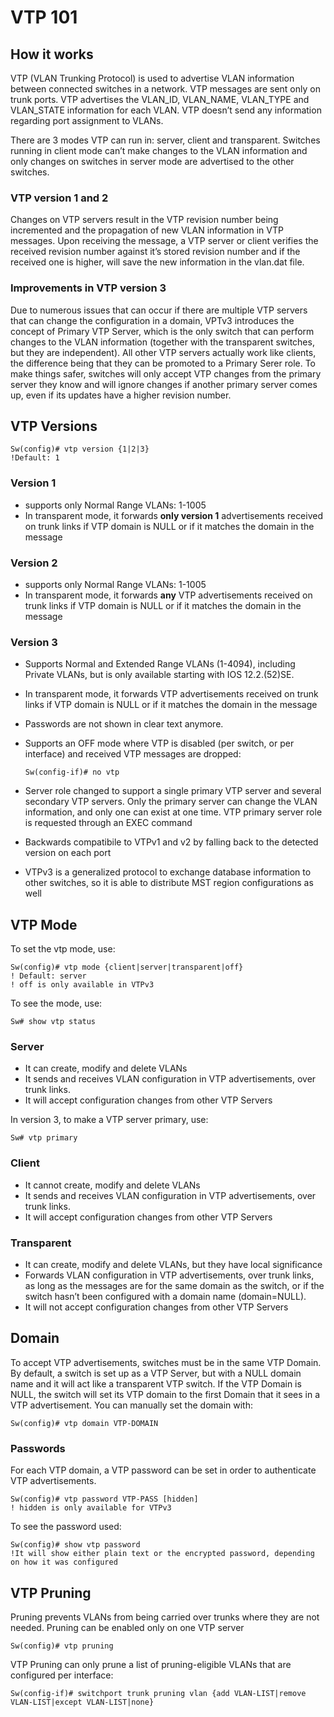 # VTP 101

## How it works

VTP (VLAN Trunking Protocol) is used to advertise VLAN information between connected switches in a network. VTP messages are sent only on trunk ports. VTP advertises the VLAN\_ID, VLAN\_NAME, VLAN\_TYPE and VLAN\_STATE information for each VLAN. VTP doesn’t send any information regarding port assignment to VLANs.

There are 3 modes VTP can run in: server, client and transparent. Switches running in client mode can’t make changes to the VLAN information and only changes on switches in server mode are advertised to the other switches.

### VTP version 1 and 2

Changes on VTP servers result in the VTP revision number being incremented and the propagation of new VLAN information in VTP messages. Upon receiving the message, a VTP server or client verifies the received revision number against it’s stored revision number and if the received one is higher, will save the new information in the vlan.dat file.

### Improvements in VTP version 3

Due to numerous issues that can occur if there are multiple VTP servers that can change the configuration in a domain, VPTv3 introduces the concept of Primary VTP Server, which is the only switch that can perform changes to the VLAN information (together with the transparent switches, but they are independent). All other VTP servers actually work like clients, the difference being that they can be promoted to a Primary Serer role. To make things safer, switches will only accept VTP changes from the primary server they know and will ignore changes if another primary server comes up, even if its updates have a higher revision number.

## VTP Versions

```
Sw(config)# vtp version {1|2|3}
!Default: 1
```

### Version 1

* supports only Normal Range VLANs: 1-1005
* In transparent mode, it forwards **only version 1** advertisements received on trunk links if VTP domain is NULL or if it matches the domain in the message

### Version 2

* supports only Normal Range VLANs: 1-1005
* In transparent mode, it forwards **any** VTP advertisements received on trunk links if VTP domain is NULL or if it matches the domain in the message

### Version 3

* Supports Normal and Extended Range VLANs (1-4094), including Private VLANs, but is only available starting with IOS 12.2.(52)SE.
* In transparent mode, it forwards VTP advertisements received on trunk links if VTP domain is NULL or if it matches the domain in the message
* Passwords are not shown in clear text anymore.
*   Supports an OFF mode where VTP is disabled (per switch, or per interface) and received VTP messages are dropped:

    ```
    Sw(config-if)# no vtp
    ```
* Server role changed to support a single primary VTP server and several secondary VTP servers. Only the primary server can change the VLAN information, and only one can exist at one time. VTP primary server role is requested through an EXEC command
* Backwards compatibile to VTPv1 and v2 by falling back to the detected version on each port
* VTPv3 is a generalized protocol to exchange database information to other switches, so it is able to distribute MST region configurations as well

## VTP Mode

To set the vtp mode, use:

```
Sw(config)# vtp mode {client|server|transparent|off}
! Default: server
! off is only available in VTPv3
```

To see the mode, use:

```
Sw# show vtp status
```

### Server

* It can create, modify and delete VLANs
* It sends and receives VLAN configuration in VTP advertisements, over trunk links.
* It will accept configuration changes from other VTP Servers

In version 3, to make a VTP server primary, use:

```
Sw# vtp primary
```

### Client

* It cannot create, modify and delete VLANs
* It sends and receives VLAN configuration in VTP advertisements, over trunk links.
* It will accept configuration changes from other VTP Servers

### Transparent

* It can create, modify and delete VLANs, but they have local significance
* Forwards VLAN configuration in VTP advertisements, over trunk links, as long as the messages are for the same domain as the switch, or if the switch hasn’t been configured with a domain name (domain=NULL).
* It will not accept configuration changes from other VTP Servers

## Domain

To accept VTP advertisements, switches must be in the same VTP Domain. By default, a switch is set up as a VTP Server, but with a NULL domain name and it will act like a transparent VTP switch. If the VTP Domain is NULL, the switch will set its VTP domain to the first Domain that it sees in a VTP advertisement. You can manually set the domain with:

```
Sw(config)# vtp domain VTP-DOMAIN
```

### Passwords

For each VTP domain, a VTP password can be set in order to authenticate VTP advertisements.

```
Sw(config)# vtp password VTP-PASS [hidden]
! hidden is only available for VTPv3
```

To see the password used:

```
Sw(config)# show vtp password
!It will show either plain text or the encrypted password, depending on how it was configured
```

## VTP Pruning

Pruning prevents VLANs from being carried over trunks where they are not needed. Pruning can be enabled only on one VTP server

```
Sw(config)# vtp pruning
```

VTP Pruning can only prune a list of pruning-eligible VLANs that are configured per interface:

```
Sw(config-if)# switchport trunk pruning vlan {add VLAN-LIST|remove VLAN-LIST|except VLAN-LIST|none}
```
